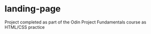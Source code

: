 # landing-page
Project completed as part of the Odin Project Fundamentals course as HTML/CSS practice
